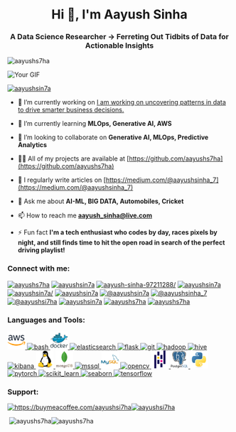 <h1 align="center">Hi 👋, I'm Aayush Sinha</h1>
<h3 align="center"> A Data Science Researcher -> Ferreting Out Tidbits of Data for Actionable Insights</h3>

<p align="left"> <img src="https://komarev.com/ghpvc/?username=aayushs7ha&label=Profile%20views&color=0e75b6&style=flat" alt="aayushs7ha" /> </p>

![Your GIF](https://camo.githubusercontent.com/7de37139d0b4c1ce40865e799b446c0e963a3dd8fb68d239707237c40604fa3d/68747470733a2f2f63646e2e6472696262626c652e636f6d2f75736572732f3733303730332f73637265656e73686f74732f363538313234332f6176656e746f2e676966)

<p align="left"> <a href="https://twitter.com/aayushsin7a" target="blank"><img src="https://img.shields.io/twitter/follow/aayushsin7a?logo=twitter&style=for-the-badge" alt="aayushsin7a" /></a> </p>

- 🔭 I’m currently working on [I am working on uncovering patterns in data to drive smarter business decisions.](https://github.com/aayushs7ha)

- 🌱 I’m currently learning **MLOps, Generative AI, AWS**

- 👯 I’m looking to collaborate on **Generative AI, MLOps, Predictive Analytics**

- 👨‍💻 All of my projects are available at [https://github.com/aayushs7ha](https://github.com/aayushs7ha)

- 📝 I regularly write articles on [https://medium.com/@aayushsinha_7](https://medium.com/@aayushsinha_7)

- 💬 Ask me about **AI-ML, BIG DATA, Automobiles, Cricket**

- 📫 How to reach me **aayush_sinha@live.com**

- ⚡ Fun fact **I'm a tech enthusiast who codes by day, races pixels by night, and still finds time to hit the open road in search of the perfect driving playlist!**
  
<h3 align="left">Connect with me:</h3>
<p align="left">
<a href="https://dev.to/aayushs7ha" target="blank"><img align="center" src="https://raw.githubusercontent.com/rahuldkjain/github-profile-readme-generator/master/src/images/icons/Social/devto.svg" alt="aayushs7ha" height="30" width="40" /></a>
<a href="https://twitter.com/aayushsin7a" target="blank"><img align="center" src="https://raw.githubusercontent.com/rahuldkjain/github-profile-readme-generator/master/src/images/icons/Social/twitter.svg" alt="aayushsin7a" height="30" width="40" /></a>
<a href="https://linkedin.com/in/aayush-sinha-97211288/" target="blank"><img align="center" src="https://raw.githubusercontent.com/rahuldkjain/github-profile-readme-generator/master/src/images/icons/Social/linked-in-alt.svg" alt="aayush-sinha-97211288/" height="30" width="40" /></a>
<a href="https://kaggle.com/aayushsin7a" target="blank"><img align="center" src="https://raw.githubusercontent.com/rahuldkjain/github-profile-readme-generator/master/src/images/icons/Social/kaggle.svg" alt="aayushsin7a" height="30" width="40" /></a>
<a href="https://fb.com/aayushsin7a/" target="blank"><img align="center" src="https://raw.githubusercontent.com/rahuldkjain/github-profile-readme-generator/master/src/images/icons/Social/facebook.svg" alt="aayushsin7a/" height="30" width="40" /></a>
<a href="https://instagram.com/aayushsin7a" target="blank"><img align="center" src="https://raw.githubusercontent.com/rahuldkjain/github-profile-readme-generator/master/src/images/icons/Social/instagram.svg" alt="aayushsin7a" height="30" width="40" /></a>
<a href="https://hashnode.com/@aayushsin7a" target="blank"><img align="center" src="https://raw.githubusercontent.com/rahuldkjain/github-profile-readme-generator/master/src/images/icons/Social/hashnode.svg" alt="@aayushsin7a" height="30" width="40" /></a>
<a href="https://medium.com/@aayushsinha_7" target="blank"><img align="center" src="https://raw.githubusercontent.com/rahuldkjain/github-profile-readme-generator/master/src/images/icons/Social/medium.svg" alt="@aayushsinha_7" height="30" width="40" /></a>
<a href="https://www.youtube.com/c/@aayushsi7ha" target="blank"><img align="center" src="https://raw.githubusercontent.com/rahuldkjain/github-profile-readme-generator/master/src/images/icons/Social/youtube.svg" alt="@aayushsi7ha" height="30" width="40" /></a>
<a href="https://www.codechef.com/users/aayushsin7a" target="blank"><img align="center" src="https://cdn.jsdelivr.net/npm/simple-icons@3.1.0/icons/codechef.svg" alt="aayushsin7a" height="30" width="40" /></a>
<a href="https://www.hackerrank.com/aayushs7ha" target="blank"><img align="center" src="https://raw.githubusercontent.com/rahuldkjain/github-profile-readme-generator/master/src/images/icons/Social/hackerrank.svg" alt="aayushs7ha" height="30" width="40" /></a>
<a href="https://www.leetcode.com/aayushs7ha" target="blank"><img align="center" src="https://raw.githubusercontent.com/rahuldkjain/github-profile-readme-generator/master/src/images/icons/Social/leet-code.svg" alt="aayushs7ha" height="30" width="40" /></a>
</p>

<h3 align="left">Languages and Tools:</h3>
<p align="left"> <a href="https://aws.amazon.com" target="_blank" rel="noreferrer"> <img src="https://raw.githubusercontent.com/devicons/devicon/master/icons/amazonwebservices/amazonwebservices-original-wordmark.svg" alt="aws" width="40" height="40"/> </a> <a href="https://www.gnu.org/software/bash/" target="_blank" rel="noreferrer"> <img src="https://www.vectorlogo.zone/logos/gnu_bash/gnu_bash-icon.svg" alt="bash" width="40" height="40"/> </a> <a href="https://www.docker.com/" target="_blank" rel="noreferrer"> <img src="https://raw.githubusercontent.com/devicons/devicon/master/icons/docker/docker-original-wordmark.svg" alt="docker" width="40" height="40"/> </a> <a href="https://www.elastic.co" target="_blank" rel="noreferrer"> <img src="https://www.vectorlogo.zone/logos/elastic/elastic-icon.svg" alt="elasticsearch" width="40" height="40"/> </a> <a href="https://flask.palletsprojects.com/" target="_blank" rel="noreferrer"> <img src="https://www.vectorlogo.zone/logos/pocoo_flask/pocoo_flask-icon.svg" alt="flask" width="40" height="40"/> </a> <a href="https://git-scm.com/" target="_blank" rel="noreferrer"> <img src="https://www.vectorlogo.zone/logos/git-scm/git-scm-icon.svg" alt="git" width="40" height="40"/> </a> <a href="https://hadoop.apache.org/" target="_blank" rel="noreferrer"> <img src="https://www.vectorlogo.zone/logos/apache_hadoop/apache_hadoop-icon.svg" alt="hadoop" width="40" height="40"/> </a> <a href="https://hive.apache.org/" target="_blank" rel="noreferrer"> <img src="https://www.vectorlogo.zone/logos/apache_hive/apache_hive-icon.svg" alt="hive" width="40" height="40"/> </a> <a href="https://www.elastic.co/kibana" target="_blank" rel="noreferrer"> <img src="https://www.vectorlogo.zone/logos/elasticco_kibana/elasticco_kibana-icon.svg" alt="kibana" width="40" height="40"/> </a> <a href="https://www.linux.org/" target="_blank" rel="noreferrer"> <img src="https://raw.githubusercontent.com/devicons/devicon/master/icons/linux/linux-original.svg" alt="linux" width="40" height="40"/> </a> <a href="https://www.mongodb.com/" target="_blank" rel="noreferrer"> <img src="https://raw.githubusercontent.com/devicons/devicon/master/icons/mongodb/mongodb-original-wordmark.svg" alt="mongodb" width="40" height="40"/> </a> <a href="https://www.microsoft.com/en-us/sql-server" target="_blank" rel="noreferrer"> <img src="https://www.svgrepo.com/show/303229/microsoft-sql-server-logo.svg" alt="mssql" width="40" height="40"/> </a> <a href="https://www.mysql.com/" target="_blank" rel="noreferrer"> <img src="https://raw.githubusercontent.com/devicons/devicon/master/icons/mysql/mysql-original-wordmark.svg" alt="mysql" width="40" height="40"/> </a> <a href="https://opencv.org/" target="_blank" rel="noreferrer"> <img src="https://www.vectorlogo.zone/logos/opencv/opencv-icon.svg" alt="opencv" width="40" height="40"/> </a> <a href="https://pandas.pydata.org/" target="_blank" rel="noreferrer"> <img src="https://raw.githubusercontent.com/devicons/devicon/2ae2a900d2f041da66e950e4d48052658d850630/icons/pandas/pandas-original.svg" alt="pandas" width="40" height="40"/> </a> <a href="https://www.postgresql.org" target="_blank" rel="noreferrer"> <img src="https://raw.githubusercontent.com/devicons/devicon/master/icons/postgresql/postgresql-original-wordmark.svg" alt="postgresql" width="40" height="40"/> </a> <a href="https://www.python.org" target="_blank" rel="noreferrer"> <img src="https://raw.githubusercontent.com/devicons/devicon/master/icons/python/python-original.svg" alt="python" width="40" height="40"/> </a> <a href="https://pytorch.org/" target="_blank" rel="noreferrer"> <img src="https://www.vectorlogo.zone/logos/pytorch/pytorch-icon.svg" alt="pytorch" width="40" height="40"/> </a> <a href="https://scikit-learn.org/" target="_blank" rel="noreferrer"> <img src="https://upload.wikimedia.org/wikipedia/commons/0/05/Scikit_learn_logo_small.svg" alt="scikit_learn" width="40" height="40"/> </a> <a href="https://seaborn.pydata.org/" target="_blank" rel="noreferrer"> <img src="https://seaborn.pydata.org/_images/logo-mark-lightbg.svg" alt="seaborn" width="40" height="40"/> </a> <a href="https://www.tensorflow.org" target="_blank" rel="noreferrer"> <img src="https://www.vectorlogo.zone/logos/tensorflow/tensorflow-icon.svg" alt="tensorflow" width="40" height="40"/> </a> </p>

<h3 align="left">Support:</h3>

<div style="display: flex; align-items: center;">
    <div>
        <a href="https://www.buymeacoffee.com/https://buymeacoffee.com/aayushsi7ha"> 
            <img src="https://cdn.buymeacoffee.com/buttons/v2/default-yellow.png" height="50" width="210" alt="https://buymeacoffee.com/aayushsi7ha" />
        </a>
    </div>
    <div>
        <a href="https://ko-fi.com/aayushsi7ha"> 
            <img src="https://cdn.ko-fi.com/cdn/kofi3.png?v=3" height="50" width="210" alt="aayushsi7ha" />
        </a>
    </div>
</div>

<div style="display: flex; align-items: center;">
    <div>
        <p>&nbsp;<img src="https://github-readme-stats.vercel.app/api?username=aayushs7ha&show_icons=true&locale=en" alt="aayushs7ha" /></p>
    </div>
    <div>
        <p><img src="https://github-readme-stats.vercel.app/api/top-langs?username=aayushs7ha&show_icons=true&locale=en&layout=compact" alt="aayushs7ha" /></p> 
    </div>
</div>


